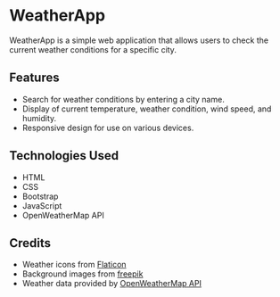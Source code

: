 # WeatherApp

WeatherApp is a simple web application that allows users to check the current weather conditions for a specific city.

## Features

- Search for weather conditions by entering a city name.
- Display of current temperature, weather condition, wind speed, and humidity.
- Responsive design for use on various devices.

## Technologies Used

- HTML
- CSS
- Bootstrap
- JavaScript 
- OpenWeatherMap API

## Credits

- Weather icons from [Flaticon](https://www.flaticon.com/)
- Background images from [freepik](https://freepik.com/)
- Weather data provided by [OpenWeatherMap API](https://openweathermap.org/)
